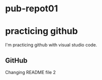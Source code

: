 # pub-repot01
# practicing github
I'm practicing github with visual studio code.

## GitHub
Changing README file 2
